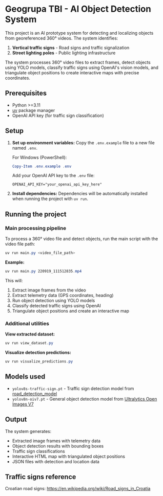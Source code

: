 # Geogrupa TBI - AI Object Detection System

This project is an AI prototype system for detecting and localizing objects from georeferenced 360° videos. The system identifies:

1. **Vertical traffic signs** - Road signs and traffic signalization
2. **Street lighting poles** - Public lighting infrastructure

The system processes 360° video files to extract frames, detect objects using YOLO models, classify traffic signs using OpenAI's vision models, and triangulate object positions to create interactive maps with precise coordinates.

## Prerequisites

- Python >=3.11
- [uv](https://github.com/astral-sh/uv) package manager
- OpenAI API key (for traffic sign classification)

## Setup

1. **Set up environment variables:**
   Copy the `.env.example` file to a new file named `.env`.

   For Windows (PowerShell):
   ```powershell
   Copy-Item .env.example .env
   ```
   
   Add your OpenAI API key to the `.env` file:
   ```env
   OPENAI_API_KEY="your_openai_api_key_here"
   ```

2. **Install dependencies:**
   Dependencies will be automatically installed when running the project with `uv run`.

## Running the project

### Main processing pipeline

To process a 360° video file and detect objects, run the main script with the video file path:

```powershell
uv run main.py <video_file_path>
```

**Example:**
```powershell
uv run main.py 220919_111512835.mp4
```

This will:
1. Extract image frames from the video
2. Extract telemetry data (GPS coordinates, heading)
3. Run object detection using YOLO models
4. Classify detected traffic signs using OpenAI
5. Triangulate object positions and create an interactive map

### Additional utilities

**View extracted dataset:**
```powershell
uv run view_dataset.py
```

**Visualize detection predictions:**
```powershell
uv run visualize_predictions.py
```

## Models used

* `yolov8s-traffic-sign.pt` - Traffic sign detection model from [road_detection_model](https://github.com/Mkoek213/road_detection_model/tree/main/road_detection_model/Models)
* `yolov8n-oiv7.pt` - General object detection model from [Ultralytics Open Images V7](https://docs.ultralytics.com/datasets/detect/open-images-v7/#open-images-v7-pretrained-models)

## Output

The system generates:
- Extracted image frames with telemetry data
- Object detection results with bounding boxes
- Traffic sign classifications
- Interactive HTML map with triangulated object positions
- JSON files with detection and location data

## Traffic signs reference

Croatian road signs: https://en.wikipedia.org/wiki/Road_signs_in_Croatia